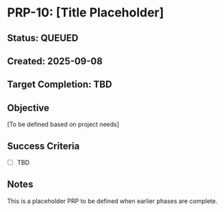 # PRP-10: [Title Placeholder]

## Status: QUEUED
## Created: 2025-09-08
## Target Completion: TBD

## Objective
[To be defined based on project needs]

## Success Criteria
- [ ] TBD

## Notes
This is a placeholder PRP to be defined when earlier phases are complete.

